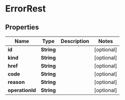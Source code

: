 

# ErrorRest


## Properties

Name | Type | Description | Notes
------------ | ------------- | ------------- | -------------
**id** | **String** |  |  [optional]
**kind** | **String** |  |  [optional]
**href** | **String** |  |  [optional]
**code** | **String** |  |  [optional]
**reason** | **String** |  |  [optional]
**operationId** | **String** |  |  [optional]



